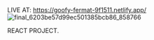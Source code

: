 
LIVE AT: https://goofy-fermat-9f1511.netlify.app/
![final_6203be57d99ec501385bcb86_858766](https://user-images.githubusercontent.com/80966939/153208885-eba4b46f-3bc3-4f75-a421-1d4df9e44ab4.gif)

REACT PROJECT. 
